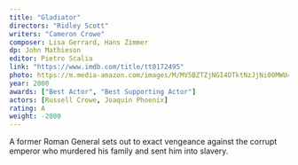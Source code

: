 ```yaml
---
title: "Gladiator"
directors: "Ridley Scott"
writers: "Cameron Crowe"
composer: Lisa Gerrard, Hans Zimmer
dp: John Mathieson
editor: Pietro Scalia
link: "https://www.imdb.com/title/tt0172495"
photo: https://m.media-amazon.com/images/M/MV5BZTZjNGI4OTktNzJjNi00MWU4LTg3NTEtOWEwMzJiNmM1YjdiXkEyXkFqcGdeQXVyMzExODEzNDA@._V1_FMjpg_UY720_.jpg
year: 2000
awards: ["Best Actor", "Best Supporting Actor"]
actors: [Russell Crowe, Joaquin Phoenix]
rating: A
weight: -2000
---
```

A former Roman General sets out to exact vengeance against the corrupt emperor who murdered his family and sent him into slavery.